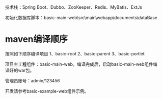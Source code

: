 技术栈：Spring Boot、Dubbo、ZooKeeper、Redis、MyBatis、ExtJs

初始化数据库脚本：basic-main-web\src\main\webapp\documents\dataBase

 # maven编译顺序
 按照如下顺序编译项目
 1、basic-root
 2、basic-parent
 3、basic-portlet

项目主工程组件：basic-main-web。编译完成后，启动basic-main-web组件编译好的war包。

管理员账号：admin/123456

开发请参考basic-example-web组件示例。
